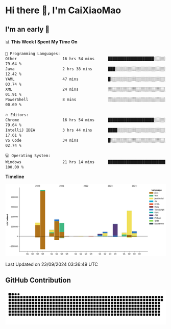 # Hi there 👋, I'm CaiXiaoMao

## I'm an early 🐤
<!--START_SECTION:waka-->
📊 **This Week I Spent My Time On** 

```text
💬 Programming Languages: 
Other                    16 hrs 54 mins      ████████████████████░░░░░   79.64 % 
Java                     2 hrs 38 mins       ███░░░░░░░░░░░░░░░░░░░░░░   12.42 % 
YAML                     47 mins             █░░░░░░░░░░░░░░░░░░░░░░░░   03.74 % 
XML                      24 mins             ░░░░░░░░░░░░░░░░░░░░░░░░░   01.91 % 
PowerShell               8 mins              ░░░░░░░░░░░░░░░░░░░░░░░░░   00.69 % 

🔥 Editors: 
Chrome                   16 hrs 54 mins      ████████████████████░░░░░   79.64 % 
IntelliJ IDEA            3 hrs 44 mins       ████░░░░░░░░░░░░░░░░░░░░░   17.61 % 
VS Code                  34 mins             █░░░░░░░░░░░░░░░░░░░░░░░░   02.74 % 

💻 Operating System: 
Windows                  21 hrs 14 mins      █████████████████████████   100.00 % 
```

**Timeline**

![Lines of Code chart](https://raw.githubusercontent.com/caixiaomao/caixiaomao/main/assets/bar_graph.png)


 Last Updated on 23/09/2024 03:36:49 UTC
<!--END_SECTION:waka-->

## GitHub Contribution
<picture>
  <source media="(prefers-color-scheme: dark)" srcset="/dist/snake/github-contribution-grid-snake-dark.svg" />
  <source media="(prefers-color-scheme: light)" srcset="/dist/snake/github-contribution-grid-snake.svg" />
  <img alt="github contribution grid snake animation" src="/dist/snake/github-contribution-grid-snake.svg" />
</picture>
